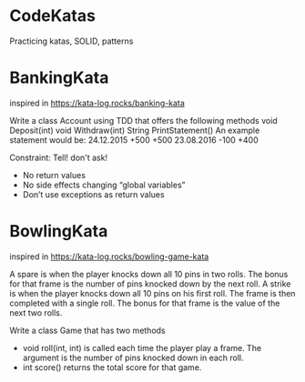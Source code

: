 # CodeKatas
Practicing katas, SOLID, patterns


# BankingKata 
inspired in https://kata-log.rocks/banking-kata

Write a class Account using TDD that offers the following methods void Deposit(int) void Withdraw(int) String PrintStatement()
An example statement would be:
24.12.2015   +500      +500
23.08.2016   -100      +400

Constraint: Tell! don't ask!
 - No return values
 - No side effects changing “global variables”
 - Don’t use exceptions as return values


# BowlingKata 
inspired in https://kata-log.rocks/bowling-game-kata

A spare is when the player knocks down all 10 pins in two rolls. The bonus for that frame is the number of pins knocked down by the next roll. A strike is when the player knocks down all 10 pins on his first roll. The frame is then completed with a single roll. The bonus for that frame is the value of the next two rolls.

Write a class Game that has two methods
 - void roll(int, int) is called each time the player play a frame. The argument is the number of pins knocked down in each roll.
 - int score() returns the total score for that game.
